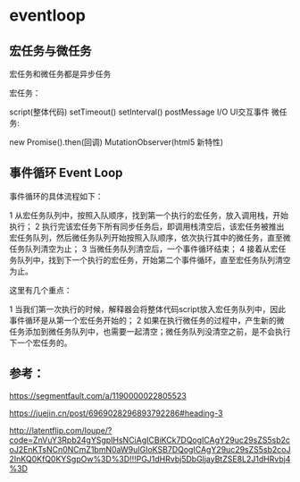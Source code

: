 #                                                eventloop


## 宏任务与微任务

宏任务和微任务都是异步任务

宏任务：

script(整体代码)
setTimeout()
setInterval()
postMessage
I/O
UI交互事件
微任务:

new Promise().then(回调)
MutationObserver(html5 新特性)


## 事件循环 Event Loop

事件循环的具体流程如下：

1 从宏任务队列中，按照入队顺序，找到第一个执行的宏任务，放入调用栈，开始执行；
2 执行完该宏任务下所有同步任务后，即调用栈清空后，该宏任务被推出宏任务队列，然后微任务队列开始按照入队顺序，依次执行其中的微任务，直至微任务队列清空为止；
3 当微任务队列清空后，一个事件循环结束；
4 接着从宏任务队列中，找到下一个执行的宏任务，开始第二个事件循环，直至宏任务队列清空为止。

这里有几个重点：

1 当我们第一次执行的时候，解释器会将整体代码script放入宏任务队列中，因此事件循环是从第一个宏任务开始的；
2 如果在执行微任务的过程中，产生新的微任务添加到微任务队列中，也需要一起清空；微任务队列没清空之前，是不会执行下一个宏任务的。


## 参考：

https://segmentfault.com/a/1190000022805523

https://juejin.cn/post/6969028296893792286#heading-3

http://latentflip.com/loupe/?code=ZnVuY3Rpb24gYSgpIHsNCiAgICBiKCk7DQogICAgY29uc29sZS5sb2coJ2EnKTsNCn0NCmZ1bmN0aW9uIGIoKSB7DQogICAgY29uc29sZS5sb2coJ2InKQ0KfQ0KYSgpOw%3D%3D!!!PGJ1dHRvbj5DbGljayBtZSE8L2J1dHRvbj4%3D
